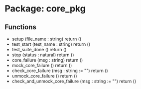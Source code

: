 # Package: core_pkg
## Functions
- setup <font id="function_arguments">(file_name : string)</font> <font id="function_return">return ()</font>
- test_start <font id="function_arguments">(test_name : string)</font> <font id="function_return">return ()</font>
- test_suite_done <font id="function_arguments">()</font> <font id="function_return">return ()</font>
- stop <font id="function_arguments">(status : natural)</font> <font id="function_return">return ()</font>
- core_failure <font id="function_arguments">(msg : string)</font> <font id="function_return">return ()</font>
- mock_core_failure <font id="function_arguments">()</font> <font id="function_return">return ()</font>
- check_core_failure <font id="function_arguments">(msg : string := "")</font> <font id="function_return">return ()</font>
- unmock_core_failure <font id="function_arguments">()</font> <font id="function_return">return ()</font>
- check_and_unmock_core_failure <font id="function_arguments">(msg : string := "")</font> <font id="function_return">return ()</font>
